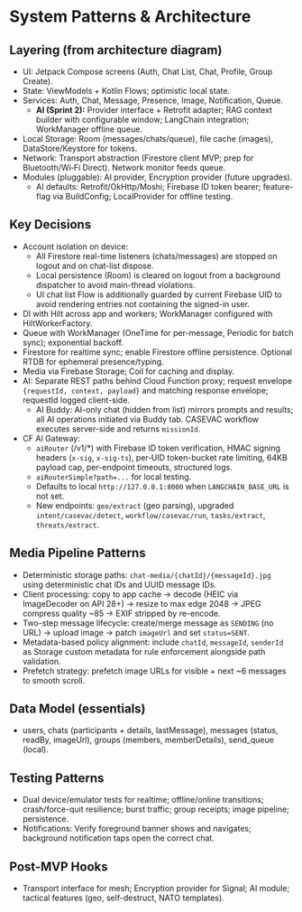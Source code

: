 # System Patterns & Architecture

## Layering (from architecture diagram)
- UI: Jetpack Compose screens (Auth, Chat List, Chat, Profile, Group Create).
- State: ViewModels + Kotlin Flows; optimistic local state.
- Services: Auth, Chat, Message, Presence, Image, Notification, Queue.
  - **AI (Sprint 2):** Provider interface + Retrofit adapter; RAG context builder with configurable window; LangChain integration; WorkManager offline queue.
- Local Storage: Room (messages/chats/queue), file cache (images), DataStore/Keystore for tokens.
- Network: Transport abstraction (Firestore client MVP; prep for Bluetooth/Wi‑Fi Direct). Network monitor feeds queue.
- Modules (pluggable): AI provider, Encryption provider (future upgrades).
  - AI defaults: Retrofit/OkHttp/Moshi; Firebase ID token bearer; feature-flag via BuildConfig; LocalProvider for offline testing.

## Key Decisions
- Account isolation on device:
  - All Firestore real-time listeners (chats/messages) are stopped on logout and on chat-list dispose.
  - Local persistence (Room) is cleared on logout from a background dispatcher to avoid main-thread violations.
  - UI chat list Flow is additionally guarded by current Firebase UID to avoid rendering entries not containing the signed-in user.
- DI with Hilt across app and workers; WorkManager configured with HiltWorkerFactory.
- Queue with WorkManager (OneTime for per-message, Periodic for batch sync); exponential backoff.
- Firestore for realtime sync; enable Firestore offline persistence. Optional RTDB for ephemeral presence/typing.
- Media via Firebase Storage; Coil for caching and display.
- AI: Separate REST paths behind Cloud Function proxy; request envelope `{requestId, context, payload}` and matching response envelope; requestId logged client-side.
  - AI Buddy: AI-only chat (hidden from list) mirrors prompts and results; all AI operations initiated via Buddy tab. CASEVAC workflow executes server-side and returns `missionId`.
- CF AI Gateway:
  - `aiRouter` (/v1/*) with Firebase ID token verification, HMAC signing headers (`x-sig`, `x-sig-ts`), per‑UID token-bucket rate limiting, 64KB payload cap, per-endpoint timeouts, structured logs.
  - `aiRouterSimple?path=...` for local testing.
  - Defaults to local `http://127.0.0.1:8000` when `LANGCHAIN_BASE_URL` is not set.
  - New endpoints: `geo/extract` (geo parsing), upgraded `intent/casevac/detect`, `workflow/casevac/run`, `tasks/extract`, `threats/extract`.

## Media Pipeline Patterns
- Deterministic storage paths: `chat-media/{chatId}/{messageId}.jpg` using deterministic chat IDs and UUID message IDs.
- Client processing: copy to app cache → decode (HEIC via ImageDecoder on API 28+) → resize to max edge 2048 → JPEG compress quality ~85 → EXIF stripped by re-encode.
- Two-step message lifecycle: create/merge message as `SENDING` (no URL) → upload image → patch `imageUrl` and set `status=SENT`.
- Metadata-based policy alignment: include `chatId`, `messageId`, `senderId` as Storage custom metadata for rule enforcement alongside path validation.
- Prefetch strategy: prefetch image URLs for visible + next ~6 messages to smooth scroll.

## Data Model (essentials)
- users, chats (participants + details, lastMessage), messages (status, readBy, imageUrl), groups (members, memberDetails), send_queue (local).

## Testing Patterns
- Dual device/emulator tests for realtime; offline/online transitions; crash/force-quit resilience; burst traffic; group receipts; image pipeline; persistence.
- Notifications: Verify foreground banner shows and navigates; background notification taps open the correct chat.

## Post-MVP Hooks
- Transport interface for mesh; Encryption provider for Signal; AI module; tactical features (geo, self-destruct, NATO templates).

